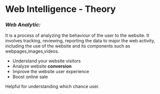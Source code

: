 # Web Intelligence - Theory

### *Web Analytic:*
It is a process of analyzing the behaviour of the user to the website. It involves tracking, reviewing, reporting the data to major the web activity, including the use of the website and its components such as webpages,images,videos.
* Understand your website visitors
* Analyze website **conversion**
* Improve the website user experience
* Boost online sale

Helpful for understanding which chance user.